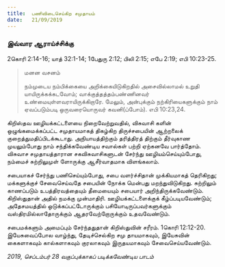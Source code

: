 ```yaml
---
title:  பணிவிடைசெய்கிற சமுதாயம்
date:   21/09/2019
---
```


### இவ்வார ஆராய்ச்சிக்கு 
2கொரி 2:14-16; யாத் 32:1-14; 1பேதுரு 2:12; பிலி 2:15; எபே 2:19; எபி 10:23-25.

> <p>மனன வசனம்</p> 
> நம்முடைய நம்பிக்கையை அறிக்கையிடுகிறதில் அசைவில்லாமல் உறுதி யாயிருக்கக்கடவோம்; வாக்குத்தத்தம்பண்ணினவர் உண்மையுள்ளவராயிருக்கிறாரே. மேலும், அன்புக்கும் நற்கிரியைகளுக்கும் நாம் ஏவப்படும்படி ஒருவரையொருவர் கவனி(ப்போம்). எபி 10:23,24.

கிறிஸ்தவ ஊழியக்கட்டளையை நிறைவேற்றுவதில், விசுவாசி  களின் ஒழுங்கமைக்கப்பட்ட சமுதாயமாகத் திகழ்கிற திருச்சபையின் ஆற்றலைக் குறைத்துமதிப்பிடக்கூடாது. அநியாயத்திற்கும் தரித்திரத் திற்கும் தீர்வுகாண முயலும்போது நாம் சந்திக்கவேண்டிய சவால்கள் பற்றி ஏற்கனவே பார்த்தோம். விசுவாச சமுதாயத்தாரான சகவிசுவாசிகளுடன் சேர்ந்து ஊழியம்செய்யும்போது, நம்மைச் சுற்றிலுமுள் ளோருக்கு ஆசீர்வாதமாக விளங்கலாம்.

சபையாகச் சேர்ந்து பணிசெய்யும்போது, சபை வளர்ச்சிதான் முக்கியமாகத் தெரிகிறது; மக்களுக்குச் சேவைசெய்வதே சபையின் நோக்க மென்பது மறந்துவிடுகிறது. சுற்றிலும் காணப்படும் உபத்திரவத்தையும் தீமையையும் சபையார் அறிந்திருக்கவேண்டும். கிறிஸ்துதான் அதில் நமக்கு முன்மாதிரி. ஊழியக்கட்டளைக்குக் கீழ்ப்படியவேண்டும்; அதேசமயத்தில் ஒடுக்கப்பட்டோருக்கும் பசியோடிருப்பவர்களுக்கும் வஸ்திரமில்லாதோருக்கும் ஆதரவேற்றோருக்கும் உதவவேண்டும்.

சபைமக்களும் அமைப்பும் சேர்ந்ததுதான் கிறிஸ்துவின் சரீரம். 1கொரி 12:12-20. இயேசுவைப்போல வாழ்ந்து, தேடிச்செல்கிற சமு தாயமாகவும், இயேசுவின் கைகளாகவும் கால்களாகவும் குரலாகவும் இருதயமாகவும் சேவைசெய்யவேண்டும்.

_2019, செப்டம்பர் 28 வகுப்புக்காகப் படிக்கவேண்டிய பாடம்_
